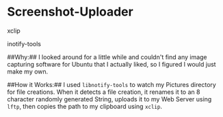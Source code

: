 # Screenshot-Uploader

xclip

inotify-tools

##Why:##
I looked around for a little while and couldn't find any image capturing software for Ubuntu that I actually liked, so I figured I would just make my own.

##How it Works:##
I used `libnotify-tools` to watch my Pictures directory for file creations. When it detects a file creation, it renames it to an 8 character randomly generated String, uploads it to my Web Server using `lftp`, then copies the path to my clipboard using `xclip`.
